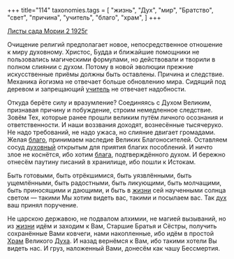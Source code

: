 +++
title="114"
taxonomies.tags = [
 "жизнь",
 "Дух",
 "мир",
 "Братство",
 "свет",
 "причина",
 "учитель",
 "благо",
 "храм",
]
+++

[Листы сада Мории 2 1925г](/agni/1925)

Очищение религий предполагает новое, непосредственное отношение к миру духовному. Христос, Будда и ближайшие помощники не пользовались магическими формулами, но действовали и творили в полном слиянии с духом. Потому в новой эволюции прежние искусственные приёмы должны быть оставлены. Причина и следствие. Механика йогизма не отвечает больше обновлению мира. Сидящий под деревом и запрещающий [учитель](/tags/учитель) не отвечает надобности.   

Откуда берёте силу и вразумление? Соединяясь с Духом Великим, признавая причину и побуждение, строим немедленное следствие. Зовём Тех, которые ранее прошли великим путём личного осознания и ответственности. И наши воззвания доходят, вознесённые тысячеруко. Не надо требований, не надо ужаса, но слияние двигает громадами. Желая [благо](/tags/благо), принимаем наследие Великих Благоносителей. Оставляем сосуд [духовный](/tags/Дух) открытым для приятия благих пособлений. И ничто злое не коснётся, ибо хотим [блага](/tags/благо), подтверждённого духом. И бережно отнесём паутину писаний в хранилище, ибо пошли к Истокам.   

Быть готовыми, быть отрёкшимися, быть уязвлёнными, быть ущемлёнными, быть радостными, быть ликующими, быть молчащими, быть приносящими и дающими, и быть в [жизни](/tags/жизнь) сей наученными солнца светом — такими Мы хотим видеть вас, такими и посылаем вас. Так [дух](/tags/[Дух](/tags/Дух)) ваш принял поручение.   

Не царскою державою, не подвалом алхимии, не магией вызываний, но из [жизни](/tags/жизнь) идём и заходим к Вам, Старшие Братья и Сёстры, получить сохранённые Вами ковчеги, нами накопленные, ибо идём в простой [Храм](/tags/храм) Великого [Духа](/tags/Дух). И назад вернёмся к Вам, ибо такими хотели Вы видеть нас. И груз, наложенный Вами, донесём как чашу Бессмертия.   

